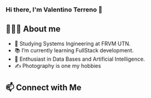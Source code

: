 ### Hi there, I'm Valentino Terreno 👋

## 👨🏻‍💻 About me

- 🔭 Studying Systems Ingineering at FRVM UTN. 
- 📚 I’m currently learning FullStack development.
- 🌱 Enthusiast in Data Bases and Artificial Intelligence.
- ✍️ Photography is one my hobbies

## 📫 Connect with Me


